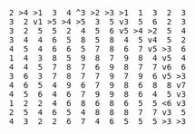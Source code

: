  <pre>
  2 >4 >1  3  4 ^3 >2 >3 >1  1  3  2  3
  3  2 v1 >5 >4 >5  3  5 v3  5  6  2  3
  3  2  5  5  2  4  5  6 v5 >4 >2  5  4
  3  4  4  6  5  8  5  8  4  5 v4  5  2
  4  5  4  6  6  5  7  8  6  7 v5 >3  6
  1  4  3  8  5  9  8  7  9  8  4 v5  4
  4  4  5  7  8  7  6  9  8  7  7 v6  6
  3  6  3  7  8  7  7  9  7  9  6 v5 >3
  4  6  5  4  9  6  7  9  8  6  8  8 v7
  4  5  6  4  6  7  9  9  8  6  4  5 v3
  1  2  2  4  6  8  6  8  6  5  5 <6 v3
  2  5  4  6  5  4  8  8  8  7  7 v3  5
  4  3  2  2  6  7  4  6  5  5  5 >3 >3
</pre>
